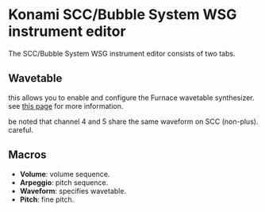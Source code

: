 # Konami SCC/Bubble System WSG instrument editor

The SCC/Bubble System WSG instrument editor consists of two tabs.

## Wavetable

this allows you to enable and configure the Furnace wavetable synthesizer. see [this page](wavesynth.md) for more information.

be noted that channel 4 and 5 share the same waveform on SCC (non-plus). careful.

## Macros

- **Volume**: volume sequence.
- **Arpeggio**: pitch sequence.
- **Waveform**: specifies wavetable.
- **Pitch**: fine pitch.

